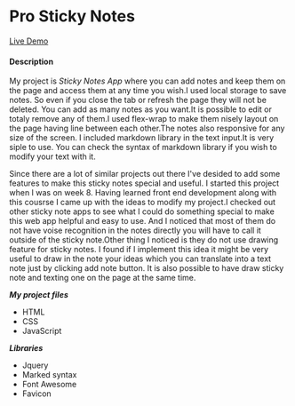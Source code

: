 # Pro Sticky Notes

<a href="https://akhmed0606.github.io/stickynotes.github.io/" class="button">Live Demo</a>

#### Description
My project is *Sticky Notes App* where you can add notes and keep them on the page  and access them at any time you wish.I used local storage to save  notes. So even if you close the tab or refresh the page they will not be deleted. You can add as many notes as you want.It is possible to edit or totaly remove any of them.I used flex-wrap to make them nisely layout on the page having line between each other.The notes also responsive for any size of the screen. I included markdown library in the text input.It is very siple to use.
You can check the syntax of markdown library if you wish to modify your text with it.

Since there are a lot of similar projects out there I've desided to add some features to make this sticky notes special and useful.
I started this project when I was on week 8. Having learned front end development along with this cousrse I came up with the ideas to modify my project.I checked out other sticky note apps to see what I could do something special to make this web app helpful and easy to use. And I noticed that most of them do not have voise recognition in the notes directly you will have to call it outside of the sticky note.Other thing I noticed is they do not  use drawing feature for sticky notes. I found if I implement this idea it might be very useful to draw in the note your ideas which you can translate into a text note just by clicking add note button. It is also possible to have draw sticky note and texting one on the page at the same time. 


***My project files***
- HTML
- CSS
- JavaScript


***Libraries***
- Jquery
- Marked syntax
- Font Awesome
- Favicon
